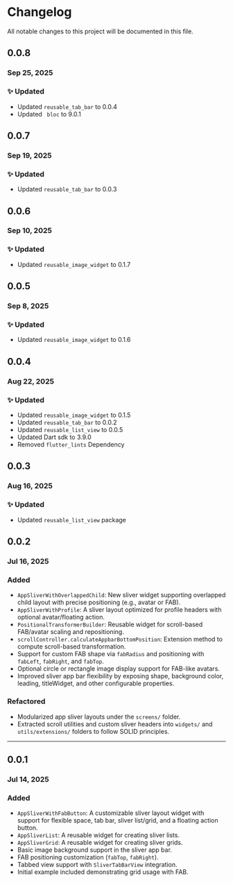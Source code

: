 # Changelog

All notable changes to this project will be documented in this file.

## 0.0.8

### Sep 25, 2025

### ✨ Updated

- Updated `reusable_tab_bar` to 0.0.4
- Updated ` bloc` to 9.0.1

## 0.0.7

### Sep 19, 2025

### ✨ Updated

- Updated `reusable_tab_bar` to 0.0.3

## 0.0.6

### Sep 10, 2025

### ✨ Updated

- Updated `reusable_image_widget` to 0.1.7

## 0.0.5

### Sep 8, 2025

### ✨ Updated

- Updated `reusable_image_widget` to 0.1.6

## 0.0.4

### Aug 22, 2025

### ✨ Updated

- Updated `reusable_image_widget` to 0.1.5
- Updated `reusable_tab_bar` to 0.0.2
- Updated `reusable_list_view` to 0.0.5
- Updated Dart sdk to 3.9.0
- Removed `flutter_lints` Dependency

## 0.0.3

### Aug 16, 2025

### ✨ Updated

- Updated `reusable_list_view` package

## 0.0.2

### Jul 16, 2025

### Added

- `AppSliverWithOverlappedChild`: New sliver widget supporting overlapped child layout with precise positioning (e.g.,
  avatar or FAB).
- `AppSliverWithProfile`: A sliver layout optimized for profile headers with optional avatar/floating action.
- `PositionalTransformerBuilder`: Reusable widget for scroll-based FAB/avatar scaling and repositioning.
- `scrollController.calculateAppbarBottomPosition`: Extension method to compute scroll-based transformation.
- Support for custom FAB shape via `fabRadius` and positioning with `fabLeft`, `fabRight`, and `fabTop`.
- Optional circle or rectangle image display support for FAB-like avatars.
- Improved sliver app bar flexibility by exposing shape, background color, leading, titleWidget, and other configurable
  properties.

### Refactored

- Modularized app sliver layouts under the `screens/` folder.
- Extracted scroll utilities and custom sliver headers into `widgets/` and `utils/extensions/` folders to follow SOLID
  principles.

---

## 0.0.1

### Jul 14, 2025

### Added

- `AppSliverWithFabButton`: A customizable sliver layout widget with support for flexible space, tab bar, sliver
  list/grid, and a floating action button.
- `AppSliverList`: A reusable widget for creating sliver lists.
- `AppSliverGrid`: A reusable widget for creating sliver grids.
- Basic image background support in the sliver app bar.
- FAB positioning customization (`fabTop`, `fabRight`).
- Tabbed view support with `SliverTabBarView` integration.
- Initial example included demonstrating grid usage with FAB.
